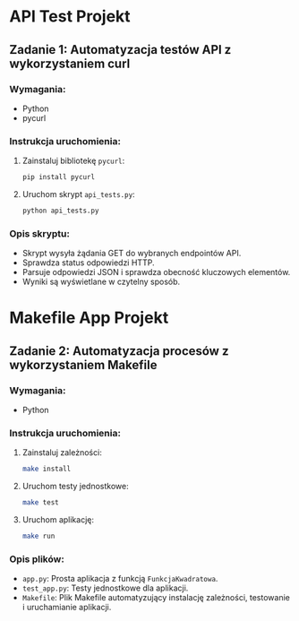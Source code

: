 # API Test Projekt

## Zadanie 1: Automatyzacja testów API z wykorzystaniem curl

### Wymagania:
- Python
- pycurl

### Instrukcja uruchomienia:
1. Zainstaluj bibliotekę `pycurl`:
    ```sh
    pip install pycurl
    ```
2. Uruchom skrypt `api_tests.py`:
    ```sh
    python api_tests.py
    ```

### Opis skryptu:
- Skrypt wysyła żądania GET do wybranych endpointów API.
- Sprawdza status odpowiedzi HTTP.
- Parsuje odpowiedzi JSON i sprawdza obecność kluczowych elementów.
- Wyniki są wyświetlane w czytelny sposób.

# Makefile App Projekt

## Zadanie 2: Automatyzacja procesów z wykorzystaniem Makefile

### Wymagania:
- Python

### Instrukcja uruchomienia:
1. Zainstaluj zależności:
    ```sh
    make install
    ```
2. Uruchom testy jednostkowe:
    ```sh
    make test
    ```
3. Uruchom aplikację:
    ```sh
    make run
    ```

### Opis plików:
- `app.py`: Prosta aplikacja z funkcją `FunkcjaKwadratowa`.
- `test_app.py`: Testy jednostkowe dla aplikacji.
- `Makefile`: Plik Makefile automatyzujący instalację zależności, testowanie i uruchamianie aplikacji.
